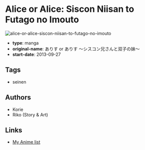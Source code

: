 # Alice or Alice: Siscon Niisan to Futago no Imouto

![alice-or-alice-siscon-niisan-to-futago-no-imouto](https://cdn.myanimelist.net/images/manga/1/152727.jpg)

-   **type**: manga
-   **original-name**: ありす or ありす ～シスコン兄さんと双子の妹～
-   **start-date**: 2013-09-27

## Tags

-   seinen

## Authors

-   Korie
-   Riko (Story & Art)

## Links

-   [My Anime list](https://myanimelist.net/manga/87719/Alice_or_Alice__Siscon_Niisan_to_Futago_no_Imouto)
